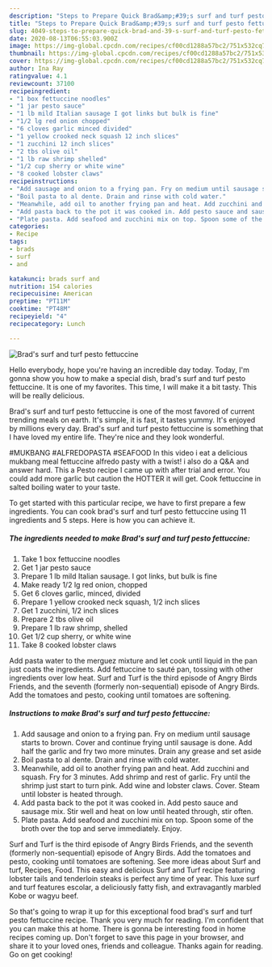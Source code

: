 ```yaml
---
description: "Steps to Prepare Quick Brad&amp;#39;s surf and turf pesto fettuccine"
title: "Steps to Prepare Quick Brad&amp;#39;s surf and turf pesto fettuccine"
slug: 4049-steps-to-prepare-quick-brad-and-39-s-surf-and-turf-pesto-fettuccine
date: 2020-08-13T06:55:03.900Z
image: https://img-global.cpcdn.com/recipes/cf00cd1288a57bc2/751x532cq70/brads-surf-and-turf-pesto-fettuccine-recipe-main-photo.jpg
thumbnail: https://img-global.cpcdn.com/recipes/cf00cd1288a57bc2/751x532cq70/brads-surf-and-turf-pesto-fettuccine-recipe-main-photo.jpg
cover: https://img-global.cpcdn.com/recipes/cf00cd1288a57bc2/751x532cq70/brads-surf-and-turf-pesto-fettuccine-recipe-main-photo.jpg
author: Ina Ray
ratingvalue: 4.1
reviewcount: 37100
recipeingredient:
- "1 box fettuccine noodles"
- "1 jar pesto sauce"
- "1 lb mild Italian sausage I got links but bulk is fine"
- "1/2 lg red onion chopped"
- "6 cloves garlic minced divided"
- "1 yellow crooked neck squash 12 inch slices"
- "1 zucchini 12 inch slices"
- "2 tbs olive oil"
- "1 lb raw shrimp shelled"
- "1/2 cup sherry or white wine"
- "8 cooked lobster claws"
recipeinstructions:
- "Add sausage and onion to a frying pan. Fry on medium until sausage starts to brown. Cover and continue frying until sausage is done. Add half the garlic and fry two more minutes. Drain any grease and set aside"
- "Boil pasta to al dente. Drain and rinse with cold water."
- "Meanwhile, add oil to another frying pan and heat. Add zucchini and squash. Fry for 3 minutes. Add shrimp and rest of garlic. Fry until the shrimp just start to turn pink. Add wine and lobster claws. Cover. Steam until lobster is heated through."
- "Add pasta back to the pot it was cooked in. Add pesto sauce and sausage mix. Stir well and heat on low until heated through, stir often."
- "Plate pasta. Add seafood and zucchini mix on top. Spoon some of the broth over the top and serve immediately. Enjoy."
categories:
- Recipe
tags:
- brads
- surf
- and

katakunci: brads surf and 
nutrition: 154 calories
recipecuisine: American
preptime: "PT11M"
cooktime: "PT48M"
recipeyield: "4"
recipecategory: Lunch

---
```



![Brad&#39;s surf and turf pesto fettuccine](https://img-global.cpcdn.com/recipes/cf00cd1288a57bc2/751x532cq70/brads-surf-and-turf-pesto-fettuccine-recipe-main-photo.jpg)

Hello everybody, hope you're having an incredible day today. Today, I'm gonna show you how to make a special dish, brad&#39;s surf and turf pesto fettuccine. It is one of my favorites. This time, I will make it a bit tasty. This will be really delicious.

Brad&#39;s surf and turf pesto fettuccine is one of the most favored of current trending meals on earth. It's simple, it is fast, it tastes yummy. It's enjoyed by millions every day. Brad&#39;s surf and turf pesto fettuccine is something that I have loved my entire life. They're nice and they look wonderful.

#MUKBANG #ALFREDOPASTA #SEAFOOD In this video i eat a delicious mukbang meal fettuccine alfredo pasty with a twist! i also do a Q&amp;A and answer hard. This a Pesto recipe I came up with after trial and error. You could add more garlic but caution the HOTTER it will get. Cook fettuccine in salted boiling water to your taste.


To get started with this particular recipe, we have to first prepare a few ingredients. You can cook brad&#39;s surf and turf pesto fettuccine using 11 ingredients and 5 steps. Here is how you can achieve it.

<!--inarticleads1-->

##### The ingredients needed to make Brad&#39;s surf and turf pesto fettuccine:

1. Take 1 box fettuccine noodles
1. Get 1 jar pesto sauce
1. Prepare 1 lb mild Italian sausage. I got links, but bulk is fine
1. Make ready 1/2 lg red onion, chopped
1. Get 6 cloves garlic, minced, divided
1. Prepare 1 yellow crooked neck squash, 1/2 inch slices
1. Get 1 zucchini, 1/2 inch slices
1. Prepare 2 tbs olive oil
1. Prepare 1 lb raw shrimp, shelled
1. Get 1/2 cup sherry, or white wine
1. Take 8 cooked lobster claws


Add pasta water to the merguez mixture and let cook until liquid in the pan just coats the ingredients. Add fettuccine to sauté pan, tossing with other ingredients over low heat. Surf and Turf is the third episode of Angry Birds Friends, and the seventh (formerly non-sequential) episode of Angry Birds. Add the tomatoes and pesto, cooking until tomatoes are softening. 

<!--inarticleads2-->

##### Instructions to make Brad&#39;s surf and turf pesto fettuccine:

1. Add sausage and onion to a frying pan. Fry on medium until sausage starts to brown. Cover and continue frying until sausage is done. Add half the garlic and fry two more minutes. Drain any grease and set aside
1. Boil pasta to al dente. Drain and rinse with cold water.
1. Meanwhile, add oil to another frying pan and heat. Add zucchini and squash. Fry for 3 minutes. Add shrimp and rest of garlic. Fry until the shrimp just start to turn pink. Add wine and lobster claws. Cover. Steam until lobster is heated through.
1. Add pasta back to the pot it was cooked in. Add pesto sauce and sausage mix. Stir well and heat on low until heated through, stir often.
1. Plate pasta. Add seafood and zucchini mix on top. Spoon some of the broth over the top and serve immediately. Enjoy.


Surf and Turf is the third episode of Angry Birds Friends, and the seventh (formerly non-sequential) episode of Angry Birds. Add the tomatoes and pesto, cooking until tomatoes are softening. See more ideas about Surf and turf, Recipes, Food. This easy and delicious Surf and Turf recipe featuring lobster tails and tenderloin steaks is perfect any time of year. This luxe surf and turf features escolar, a deliciously fatty fish, and extravagantly marbled Kobe or wagyu beef. 

So that's going to wrap it up for this exceptional food brad&#39;s surf and turf pesto fettuccine recipe. Thank you very much for reading. I'm confident that you can make this at home. There is gonna be interesting food in home recipes coming up. Don't forget to save this page in your browser, and share it to your loved ones, friends and colleague. Thanks again for reading. Go on get cooking!
